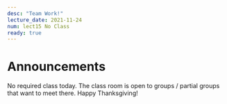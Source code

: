 ```yaml
---
desc: "Team Work!"
lecture_date: 2021-11-24
num: lect15 No Class
ready: true
---
```


# Announcements
No required class today. The class room is open to groups / partial groups that want to meet there. Happy Thanksgiving! 
